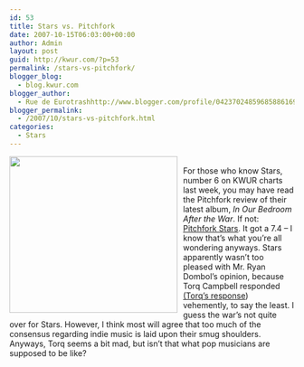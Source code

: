 ```yaml
---
id: 53
title: Stars vs. Pitchfork
date: 2007-10-15T06:03:00+00:00
author: Admin
layout: post
guid: http://kwur.com/?p=53
permalink: /stars-vs-pitchfork/
blogger_blog:
  - blog.kwur.com
blogger_author:
  - Rue de Eurotrashhttp://www.blogger.com/profile/04237024859685886169noreply@blogger.com
blogger_permalink:
  - /2007/10/stars-vs-pitchfork.html
categories:
  - Stars
---
```

<div class="pf-content">
  <p>
    <a onblur="try {parent.deselectBloggerImageGracefully();} catch(e) {}" href="http://a329.ac-images.myspacecdn.com/images01/88/l_6a7d934efc62eaaca827030890499d08.jpg"><img style="margin: 0pt 10px 10px 0pt; float: left; cursor: pointer; width: 297px; height: 277px;" src="http://a329.ac-images.myspacecdn.com/images01/88/l_6a7d934efc62eaaca827030890499d08.jpg" alt="" border="0" /></a><br />For those who know Stars, number 6 on KWUR charts last week, you may have read the Pitchfork review of their latest album, <span style="font-style: italic;">In Our Bedroom After the War</span>. If not: <a href="http://www.pitchforkmedia.com/article/record_review/44681-in-our-bedroom-after-the-war"><span style="text-decoration: underline;">Pitchfork Stars</span></a>. It got a 7.4 &#8211; I know that&#8217;s what you&#8217;re all wondering anyways. Stars apparently wasn&#8217;t too pleased with Mr. Ryan Dombol&#8217;s opinion, because Torq Campbell responded<span style="text-decoration: underline;"> (<a href="http://community.livejournal.com/stars___/31532.html">Torq&#8217;s response</a></span>) vehemently, to say the least. I guess the war&#8217;s not quite over for Stars. However, I think most will agree that too much of the consensus regarding indie music is laid upon their smug shoulders. Anyways, Torq seems a bit mad, but isn&#8217;t that what pop musicians are supposed to be like?
  </p>
</div>
